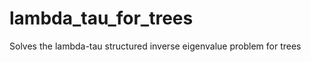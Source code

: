 lambda_tau_for_trees
====================

Solves the lambda-tau structured inverse eigenvalue problem for trees
